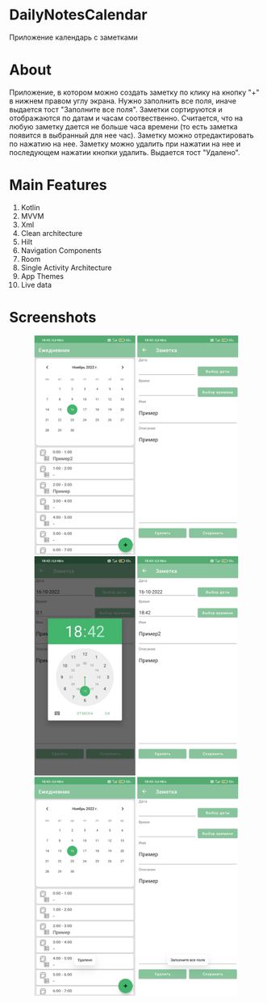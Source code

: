 # DailyNotesCalendar
Приложение календарь с заметками
# About
Приложение, в котором можно создать заметку по клику на кнопку "+" в нижнем правом углу экрана. Нужно заполнить все поля,
иначе выдается тост "Заполните все поля". 
Заметки сортируются и отображаются по датам и часам соотвественно. Считается, что на любую заметку дается не больше часа времени 
(то есть заметка появится в выбранный для нее час). 
Заметку можно отредактировать по нажатию на нее. Заметку можно удалить при нажатии на нее и последующем нажатии кнопки удалить. Выдается тост "Удалено".
# Main Features
1. Kotlin
1. MVVM
1. Xml
1. Clean architecture
1. Hilt
1. Navigation Components
1. Room
1. Single Activity Architecture
1. App Themes
1. Live data

# Screenshots

<p align="center">
  <img src="Screenshot_2022-11-16-18-42-41-759_com.antonov.dailynotescalendar.jpg" width="200" title="hover text">
  <img src="Screenshot_2022-11-16-18-42-46-203_com.antonov.dailynotescalendar.jpg" width="200" title="hover text">
  <img src="Screenshot_2022-11-16-18-42-57-644_com.antonov.dailynotescalendar.jpg" width="200" title="hover text">
  <img src="Screenshot_2022-11-16-18-43-03-020_com.antonov.dailynotescalendar.jpg" width="200" title="hover text">  
  <img src="Screenshot_2022-11-16-18-43-15-521_com.antonov.dailynotescalendar.jpg" width="200" title="hover text">
  <img src="Screenshot_2022-11-16-18-43-23-570_com.antonov.dailynotescalendar.jpg" width="200" title="hover text">
</p>

